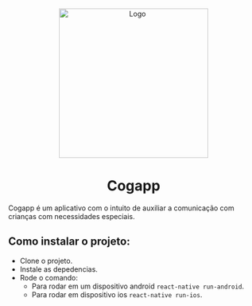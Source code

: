 <br />
<p align="center">
  <a href="https://cogcom.github.io">
    <img src="https://i.imgur.com/OQei6JG.jpg" alt="Logo" width="300" >
  </a>
  <h1 align="center">Cogapp</h1>
</p>

Cogapp é um aplicativo com o intuito de auxiliar a comunicação com crianças com necessidades especiais.

## Como instalar o projeto:
- Clone o projeto.
- Instale as depedencias.
- Rode o comando:
  - Para rodar em um dispositivo android ```react-native run-android```.
  - Para rodar em dispositivo ios ```react-native run-ios```.
